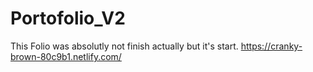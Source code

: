 # Portofolio_V2
This Folio was absolutly not finish actually but it's start.
https://cranky-brown-80c9b1.netlify.com/
